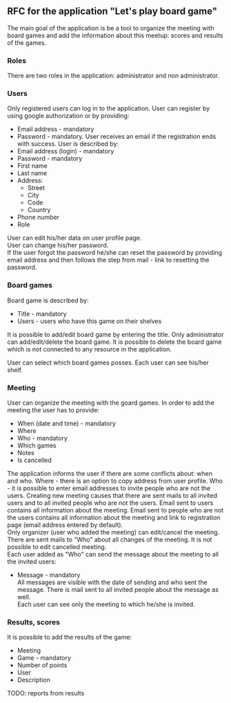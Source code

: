 ## RFC for the application "Let's play board game"
The main goal of the application is be a tool to organize the meeting with board games and add the information about this meetup: scores and results of the games.

### Roles
There are two roles in the application: administrator and non administrator.

### Users
Only registered users can log in to the application. User can register by using google authorization or by providing:
* Email address - mandatory
* Password - mandatory.
User receives an email if the registration ends with success.
User is described by:
* Email address (login) - mandatory
* Password - mandatory
* First name
* Last name
* Address:
  * Street
  * City
  * Code
  * Country
* Phone number
* Role

User can edit his/her data on user profile page.  
User can change his/her password.  
If the user forgot the password he/she can reset the password by providing email address and then follows the step from mail - link to resetting the password.

### Board games
Board game is described by:
* Title - mandatory
* Users - users who have this game on their shelves 

It is possible to add/edit board game by entering the title. Only administrator can add/edit/delete the board game. It is possible to delete the board game which is not connected to any resource in the application.

User can select which board games posses. Each user can see his/her shelf.

### Meeting
User can organize the meeting with the goard games. In order to add the meeting the user has to provide:
* When (date and time) - mandatory
* Where
* Who - mandatory
* Which games
* Notes
* Is cancelled

The application informs the user if there are some conflicts about: when and who.
Where - there is an option to copy address from user profile.
Who - it is possible to enter email addresses to invite people who are not the users.
Creating new meeting causes that there are sent mails to all invited users and to all invited people who are not the users. Email sent to users contains all information about the meeting. Email sent to people who are not the users contains all information about the meeting and link to registration page (email address entered by default).  
Only organizer (user who added the meeting) can edit/cancel the meeting. There are sent mails to "Who" about all changes of the meeting.
It is not possible to edit cancelled meeting.  
Each user added as "Who" can send the message about the meeting to all the invited users:
* Message - mandatory  
All messages are visible with the date of sending and who sent the message. There is mail sent to all invited people about the message as well.  
Each user can see only the meeting to which he/she is invited.

### Results, scores
It is possible to add the results of the game:
* Meeting
* Game - mandatory
* Number of points
* User
* Description

TODO: reports from results
